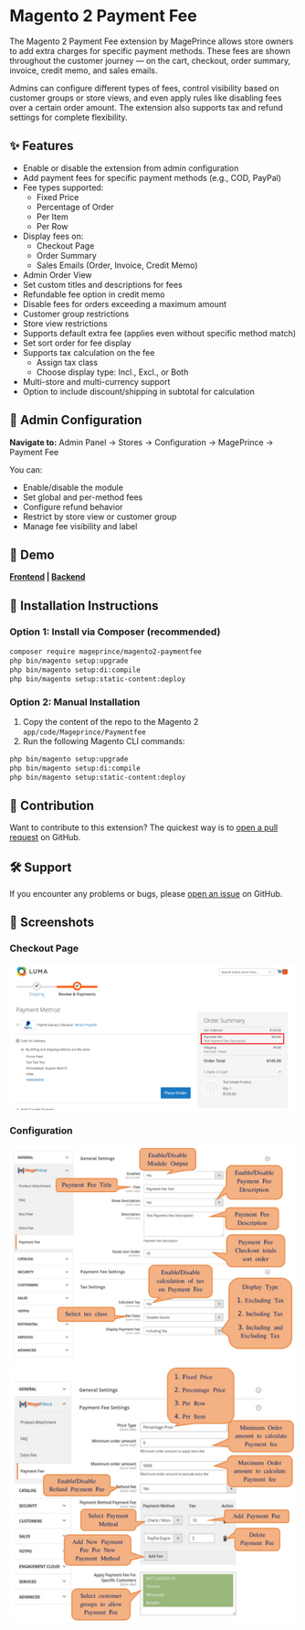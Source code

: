 # Magento 2 Payment Fee

The Magento 2 Payment Fee extension by MagePrince allows store owners to add extra charges for specific payment methods. These fees are shown throughout the customer journey — on the cart, checkout, order summary, invoice, credit memo, and sales emails.

Admins can configure different types of fees, control visibility based on customer groups or store views, and even apply rules like disabling fees over a certain order amount. The extension also supports tax and refund settings for complete flexibility.

## ✨ Features
 - Enable or disable the extension from admin configuration
 - Add payment fees for specific payment methods (e.g., COD, PayPal)
 - Fee types supported:
   - Fixed Price
   - Percentage of Order
   - Per Item
   - Per Row
 - Display fees on:
   - Checkout Page
   - Order Summary
   - Sales Emails (Order, Invoice, Credit Memo)
 - Admin Order View
 - Set custom titles and descriptions for fees
 - Refundable fee option in credit memo
 - Disable fees for orders exceeding a maximum amount
 - Customer group restrictions
 - Store view restrictions
 - Supports default extra fee (applies even without specific method match)
 - Set sort order for fee display
 - Supports tax calculation on the fee
   - Assign tax class
   - Choose display type: Incl., Excl., or Both
 - Multi-store and multi-currency support
 - Option to include discount/shipping in subtotal for calculation

## 🔧 Admin Configuration

**Navigate to:** Admin Panel → Stores → Configuration → MagePrince → Payment Fee

You can:
 - Enable/disable the module
 - Set global and per-method fees
 - Configure refund behavior
 - Restrict by store view or customer group
 - Manage fee visibility and label

## 🧪 Demo

<b><a href="http://demo2.mageprince.com/">Frontend</a>   |   <a href="http://demo2.mageprince.com/admin">Backend</a></b>

## 🚀 Installation Instructions

### Option 1: Install via Composer (recommended)

```
composer require mageprince/magento2-paymentfee
php bin/magento setup:upgrade
php bin/magento setup:di:compile
php bin/magento setup:static-content:deploy
```

### Option 2: Manual Installation
1. Copy the content of the repo to the Magento 2 `app/code/Mageprince/Paymentfee`
2. Run the following Magento CLI commands:
```
php bin/magento setup:upgrade
php bin/magento setup:di:compile
php bin/magento setup:static-content:deploy
```

## 🤝 Contribution

Want to contribute to this extension? The quickest way is to <a href="https://help.github.com/articles/about-pull-requests/">open a pull request</a> on GitHub.

## 🛠 Support

If you encounter any problems or bugs, please <a href="https://github.com/mageprince/magento2-paymentfee/issues">open an issue</a> on GitHub.

## 📸 Screenshots

<h3>Checkout Page</h3>
<img src="https://raw.githubusercontent.com/mageprince/all-module-screenshots/master/PaymentFee/checkout_page_2.png" />

<h3>Configuration</h3>
<img src="https://raw.githubusercontent.com/mageprince/all-module-screenshots/master/PaymentFee/paymentfee-config1.jpg" />
<img src="https://raw.githubusercontent.com/mageprince/all-module-screenshots/master/PaymentFee/paymentfee-config2.jpg" />


